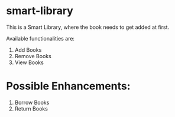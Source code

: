 # smart-library

This is a Smart Library, where the book needs to get added at first.

Available functionalities are:
1. Add Books
2. Remove Books
3. View Books

# Possible Enhancements:
1. Borrow Books
2. Return Books
